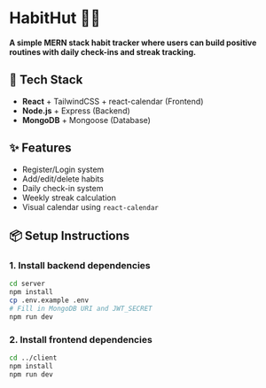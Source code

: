 # HabitHut 🔁🔥

**A simple MERN stack habit tracker where users can build positive routines with daily check-ins and streak tracking.**

## 🔧 Tech Stack

- **React** + TailwindCSS + react-calendar (Frontend)
- **Node.js** + Express (Backend)
- **MongoDB** + Mongoose (Database)

## ✨ Features

- Register/Login system
- Add/edit/delete habits
- Daily check-in system
- Weekly streak calculation
- Visual calendar using `react-calendar`

## 📦 Setup Instructions

### 1. Install backend dependencies
```bash
cd server
npm install
cp .env.example .env
# Fill in MongoDB URI and JWT_SECRET
npm run dev
```

### 2. Install frontend dependencies
```bash
cd ../client
npm install
npm run dev
```
